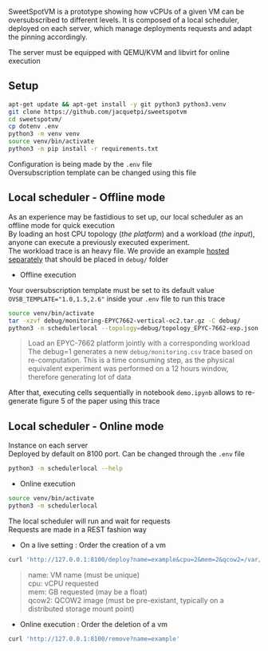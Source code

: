 SweetSpotVM is a prototype showing how vCPUs of a given VM can be oversubscribed to different levels.
It is composed of a local scheduler, deployed on each server, which manage deployments requests and adapt the pinning accordingly.

The server must be equipped with QEMU/KVM and libvirt for online execution

## Setup

```bash
apt-get update && apt-get install -y git python3 python3.venv
git clone https://github.com/jacquetpi/sweetspotvm
cd sweetspotvm/
cp dotenv .env
python3 -m venv venv
source venv/bin/activate
python3 -m pip install -r requirements.txt
```

Configuration is being made by the ```.env``` file  
Oversubscription template can be changed using this file

## Local scheduler - Offline mode

As an experience may be fastidious to set up, our local scheduler as an offline mode for quick execution  
By loading an host CPU topology (*the platform*) and a workload (*the input*), anyone can execute a previously executed experiment.  
The workload trace is an heavy file. We provide an example [hosted separately](https://drive.google.com/uc?id=1sZUOsvNZ4yB1ckW5o3AR5Fg-jZWBEk-W&export=download) that should be placed in ```debug/``` folder

- Offline execution

Your oversubscription template must be set to its default value ```OVSB_TEMPLATE="1.0,1.5,2.6"``` inside your ```.env``` file to run this trace
```bash
source venv/bin/activate
tar -xzvf debug/monitoring-EPYC7662-vertical-oc2.tar.gz -C debug/
python3 -m schedulerlocal --topology=debug/topology_EPYC-7662-exp.json --load=debug/monitoring-EPYC7662-vertical-oc2.csv --debug=1
```
> Load an EPYC-7662 platform jointly with a corresponding workload  
> The debug=1 generates a new ```debug/monitoring.csv``` trace based on re-computation. 
> This is a time consuming step, as the physical equivalent experiment was performed on a 12 hours window, therefore generating lot of data

After that, executing cells sequentially in notebook ```demo.ipynb```  allows to re-generate figure 5 of the paper using this trace

## Local scheduler - Online mode

Instance on each server  
Deployed by default on 8100 port. Can be changed through the ```.env``` file
```bash
python3 -m schedulerlocal --help
```

- Online execution
```bash
source venv/bin/activate
python3 -m schedulerlocal
```

The local scheduler will run and wait for requests  
Requests are made in a REST fashion way

- On a live setting : Order the creation of a vm
```bash
curl 'http://127.0.0.1:8100/deploy?name=example&cpu=2&mem=2&qcow2=/var/lib/libvirt/images/hello.qcow2'
```
> name: VM name (must be unique)  
> cpu: vCPU requested  
> mem: GB requested (may be a float)  
> qcow2: QCOW2 image (must be pre-existant, typically on a distributed storage mount point)

- Online execution : Order the deletion of a vm
```bash
curl 'http://127.0.0.1:8100/remove?name=example'
```